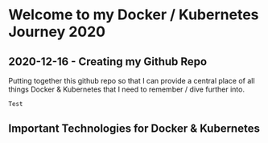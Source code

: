 # Welcome to my Docker / Kubernetes Journey 2020
## 2020-12-16 - Creating my Github Repo
Putting together this github repo so that I can provide a central place of all things Docker & Kubernetes that I need to remember / dive further into.
```
Test
```

## Important Technologies for Docker & Kubernetes
